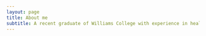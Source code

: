 ```yaml
---
layout: page
title: About me
subtitle: A recent graduate of Williams College with experience in health informatics and biostatistics leveraging knowledge across computer and data science to build new solutions to challenging problems. 
---
```



